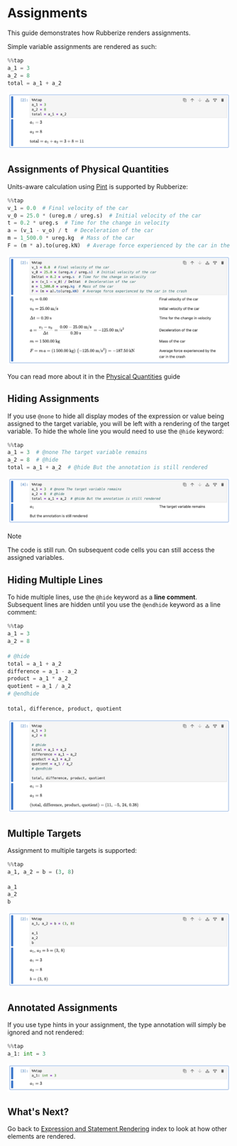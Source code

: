 # Assignments

This guide demonstrates how Rubberize renders assignments.

Simple variable assignments are rendered as such:

```python
%%tap
a_1 = 3
a_2 = 8
total = a_1 + a_2
```

<picture>
    <source media="(prefers-color-scheme: dark)" srcset="../assets/rendering/assignments/assignment_dark.png">
    <source media="(prefers-color-scheme: light)" srcset="../assets/rendering/assignments/assignment.png">
    <img alt="Screenshot of simple assignment in Rubberize" src="../assets/rendering/assignments/assignment.png">
</picture>

## Assignments of Physical Quantities

Units-aware calculation using [Pint](https://pint.readthedocs.io/en/stable/index.html) is supported by Rubberize:

```python
%%tap
v_1 = 0.0  # Final velocity of the car
v_0 = 25.0 * (ureg.m / ureg.s)  # Initial velocity of the car
t = 0.2 * ureg.s  # Time for the change in velocity
a = (v_1 - v_o) / t  # Deceleration of the car
m = 1_500.0 * ureg.kg  # Mass of the car
F = (m * a).to(ureg.kN)  # Average force experienced by the car in the crash
```

<picture>
    <source media="(prefers-color-scheme: dark)" srcset="../assets/rendering/pint/pint_dark.png">
    <source media="(prefers-color-scheme: light)" srcset="../assets/rendering/pint/pint.png">
    <img alt="Screenshot of pint in Rubberize" src="../assets/rendering/pint/pint.png">
</picture>

You can read more about it in the [Physical Quantities](pint.md) guide

## Hiding Assignments

If you use `@none` to hide all display modes of the expression or value being assigned to the target variable, you will be left with a rendering of the target variable. To hide the whole line you would need to use the `@hide` keyword:

```python
%%tap
a_1 = 3  # @none The target variable remains
a_2 = 8  # @hide
total = a_1 + a_2  # @hide But the annotation is still rendered
```

<picture>
    <source media="(prefers-color-scheme: dark)" srcset="../assets/rendering/assignments/hidden_assignment_dark.png">
    <source media="(prefers-color-scheme: light)" srcset="../assets/rendering/assignments/hidden_assignment.png">
    <img alt="Screenshot of hidden assignments in Rubberize" src="../assets/rendering/assignments/hidden_assignment.png">
</picture>

> [!Note]
> The code is still run. On subsequent code cells you can still access the assigned variables.

## Hiding Multiple Lines

To hide multiple lines, use the `@hide` keyword as a **line comment**. Subsequent lines are hidden until you use the `@endhide` keyword as a line comment:

```python
%%tap
a_1 = 3
a_2 = 8

# @hide
total = a_1 + a_2
difference = a_1 - a_2
product = a_1 * a_2
quotient = a_1 / a_2
# @endhide

total, difference, product, quotient
```

<picture>
    <source media="(prefers-color-scheme: dark)" srcset="../assets/rendering/assignments/hidden_block_dark.png">
    <source media="(prefers-color-scheme: light)" srcset="../assets/rendering/assignments/hidden_block.png">
    <img alt="Screenshot of hidden assignment block in Rubberize" src="../assets/rendering/assignments/hidden_block.png">
</picture>

## Multiple Targets

Assignment to multiple targets is supported:

```python
%%tap
a_1, a_2 = b = (3, 8)

a_1
a_2
b
```

<picture>
    <source media="(prefers-color-scheme: dark)" srcset="../assets/rendering/assignments/multiple_assignment_dark.png">
    <source media="(prefers-color-scheme: light)" srcset="../assets/rendering/assignments/multiple_assignment.png">
    <img alt="Screenshot of multiple assignments in Rubberize" src="../assets/rendering/assignments/multiple_assignment.png">
</picture>

## Annotated Assignments

If you use type hints in your assignment, the type annotation will simply be ignored and not rendered:

```python
%%tap
a_1: int = 3
```

<picture>
    <source media="(prefers-color-scheme: dark)" srcset="../assets/rendering/assignments/annassign_dark.png">
    <source media="(prefers-color-scheme: light)" srcset="../assets/rendering/assignments/annassign.png">
    <img alt="Screenshot of annotated assignments in Rubberize" src="../assets/rendering/assignments/annassign.png">
</picture>

## What's Next?

Go back to [Expression and Statement Rendering](index.md) index to look at how other elements are rendered.